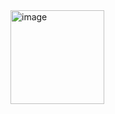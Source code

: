 <img width="150" height="150" alt="image" src="https://github.com/user-attachments/assets/3047eeab-1040-4e28-812b-8f44de9860a8" />

